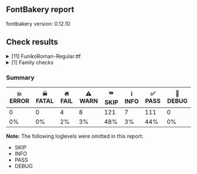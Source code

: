 ## FontBakery report

fontbakery version: 0.12.10





## Check results



<details><summary>[11] FunikoRoman-Regular.ttf</summary>
<div>
<details>
    <summary>🔥 <b>FAIL</b> Shapes languages in all GF glyphsets. <a href="https://fontbakery.readthedocs.io/en/stable/fontbakery/checks/googlefonts.glyphset.html#"></a></summary>
    <div>







* 🔥 **FAIL** <p>No GF glyphset was found to be supported &gt;80%, so language shaping support couldn't get checked.</p>
 [code: no-glyphset-supported]



</div>
</details>

<details>
    <summary>🔥 <b>FAIL</b> Check font names are correct <a href="https://fontbakery.readthedocs.io/en/stable/fontbakery/checks/googlefonts.name.html#"></a></summary>
    <div>







* 🔥 **FAIL** <p>Font names are incorrect:</p>
<table>
<thead>
<tr>
<th align="left">nameID</th>
<th align="left">current</th>
<th align="left">expected</th>
</tr>
</thead>
<tbody>
<tr>
<td align="left">Family Name</td>
<td align="left"><strong>Funiko</strong></td>
<td align="left"><strong>Funiko Roman</strong></td>
</tr>
<tr>
<td align="left">Subfamily Name</td>
<td align="left">Regular</td>
<td align="left">Regular</td>
</tr>
<tr>
<td align="left">Full Name</td>
<td align="left">Funiko Roman Regular</td>
<td align="left">Funiko Roman Regular</td>
</tr>
<tr>
<td align="left">Postscript Name</td>
<td align="left">FunikoRoman-Regular</td>
<td align="left">FunikoRoman-Regular</td>
</tr>
<tr>
<td align="left">Typographic Family Name</td>
<td align="left"><strong>Funiko Roman</strong></td>
<td align="left"><strong>N/A</strong></td>
</tr>
<tr>
<td align="left">Typographic Subfamily Name</td>
<td align="left"><strong>Regular</strong></td>
<td align="left"><strong>N/A</strong></td>
</tr>
</tbody>
</table>
 [code: bad-names]



</div>
</details>

<details>
    <summary>🔥 <b>FAIL</b> Check Google Fonts glyph coverage. <a href="https://fontbakery.readthedocs.io/en/stable/fontbakery/checks/googlefonts.glyphset.html#"></a></summary>
    <div>







* 🔥 **FAIL** <p>Missing required codepoints:</p>
<pre><code>- 0x00A1 (INVERTED EXCLAMATION MARK)


- 0x00A2 (CENT SIGN)


- 0x00A3 (POUND SIGN)


- 0x00A5 (YEN SIGN)


- 0x00A7 (SECTION SIGN)


- 0x00A8 (DIAERESIS)


- 0x00A9 (COPYRIGHT SIGN)


- 0x00AA (FEMININE ORDINAL INDICATOR)


- 0x00AB (LEFT-POINTING DOUBLE ANGLE QUOTATION MARK)


- 0x00AE (REGISTERED SIGN)


- 0x00AF (MACRON)


- 0x00B0 (DEGREE SIGN)


- 0x00B4 (ACUTE ACCENT)


- 0x00B6 (PILCROW SIGN)


- 0x00B7 (MIDDLE DOT)


- 0x00B8 (CEDILLA)


- 0x00BA (MASCULINE ORDINAL INDICATOR)


- 0x00BB (RIGHT-POINTING DOUBLE ANGLE QUOTATION MARK)


- 0x00BF (INVERTED QUESTION MARK)


- 0x00C0 (LATIN CAPITAL LETTER A WITH GRAVE)


- 0x00C1 (LATIN CAPITAL LETTER A WITH ACUTE)


- 0x00C2 (LATIN CAPITAL LETTER A WITH CIRCUMFLEX)


- 0x00C3 (LATIN CAPITAL LETTER A WITH TILDE)


- 0x00C4 (LATIN CAPITAL LETTER A WITH DIAERESIS)


- 0x00C5 (LATIN CAPITAL LETTER A WITH RING ABOVE)


- 0x00C6 (LATIN CAPITAL LETTER AE)


- 0x00C7 (LATIN CAPITAL LETTER C WITH CEDILLA)


- 0x00C8 (LATIN CAPITAL LETTER E WITH GRAVE)


- 0x00C9 (LATIN CAPITAL LETTER E WITH ACUTE)


- 0x00CA (LATIN CAPITAL LETTER E WITH CIRCUMFLEX)


- 0x00CB (LATIN CAPITAL LETTER E WITH DIAERESIS)


- 0x00CC (LATIN CAPITAL LETTER I WITH GRAVE)


- 0x00CD (LATIN CAPITAL LETTER I WITH ACUTE)


- 0x00CE (LATIN CAPITAL LETTER I WITH CIRCUMFLEX)


- 0x00CF (LATIN CAPITAL LETTER I WITH DIAERESIS)


- 0x00D0 (LATIN CAPITAL LETTER ETH)


- 0x00D1 (LATIN CAPITAL LETTER N WITH TILDE)


- 0x00D2 (LATIN CAPITAL LETTER O WITH GRAVE)


- 0x00D3 (LATIN CAPITAL LETTER O WITH ACUTE)


- 0x00D4 (LATIN CAPITAL LETTER O WITH CIRCUMFLEX)


- 0x00D5 (LATIN CAPITAL LETTER O WITH TILDE)


- 0x00D6 (LATIN CAPITAL LETTER O WITH DIAERESIS)


- 0x00D7 (MULTIPLICATION SIGN)


- 0x00D8 (LATIN CAPITAL LETTER O WITH STROKE)


- 0x00D9 (LATIN CAPITAL LETTER U WITH GRAVE)


- 0x00DA (LATIN CAPITAL LETTER U WITH ACUTE)


- 0x00DB (LATIN CAPITAL LETTER U WITH CIRCUMFLEX)


- 0x00DC (LATIN CAPITAL LETTER U WITH DIAERESIS)


- 0x00DD (LATIN CAPITAL LETTER Y WITH ACUTE)


- 0x00DE (LATIN CAPITAL LETTER THORN)


- 0x00DF (LATIN SMALL LETTER SHARP S)


- 0x00E0 (LATIN SMALL LETTER A WITH GRAVE)


- 0x00E1 (LATIN SMALL LETTER A WITH ACUTE)


- 0x00E2 (LATIN SMALL LETTER A WITH CIRCUMFLEX)


- 0x00E3 (LATIN SMALL LETTER A WITH TILDE)


- 0x00E4 (LATIN SMALL LETTER A WITH DIAERESIS)


- 0x00E5 (LATIN SMALL LETTER A WITH RING ABOVE)


- 0x00E6 (LATIN SMALL LETTER AE)


- 0x00E7 (LATIN SMALL LETTER C WITH CEDILLA)


- 0x00E8 (LATIN SMALL LETTER E WITH GRAVE)


- 0x00E9 (LATIN SMALL LETTER E WITH ACUTE)


- 0x00EA (LATIN SMALL LETTER E WITH CIRCUMFLEX)


- 0x00EB (LATIN SMALL LETTER E WITH DIAERESIS)


- 0x00EC (LATIN SMALL LETTER I WITH GRAVE)


- 0x00ED (LATIN SMALL LETTER I WITH ACUTE)


- 0x00EE (LATIN SMALL LETTER I WITH CIRCUMFLEX)


- 0x00EF (LATIN SMALL LETTER I WITH DIAERESIS)


- 0x00F0 (LATIN SMALL LETTER ETH)


- 0x00F1 (LATIN SMALL LETTER N WITH TILDE)


- 0x00F2 (LATIN SMALL LETTER O WITH GRAVE)


- 0x00F3 (LATIN SMALL LETTER O WITH ACUTE)


- 0x00F4 (LATIN SMALL LETTER O WITH CIRCUMFLEX)


- 0x00F5 (LATIN SMALL LETTER O WITH TILDE)


- 0x00F6 (LATIN SMALL LETTER O WITH DIAERESIS)


- 0x00F7 (DIVISION SIGN)


- 0x00F8 (LATIN SMALL LETTER O WITH STROKE)


- 0x00F9 (LATIN SMALL LETTER U WITH GRAVE)


- 0x00FA (LATIN SMALL LETTER U WITH ACUTE)


- 0x00FB (LATIN SMALL LETTER U WITH CIRCUMFLEX)


- 0x00FC (LATIN SMALL LETTER U WITH DIAERESIS)


- 0x00FD (LATIN SMALL LETTER Y WITH ACUTE)


- 0x00FE (LATIN SMALL LETTER THORN)


- 0x00FF (LATIN SMALL LETTER Y WITH DIAERESIS)


- 0x0100 (LATIN CAPITAL LETTER A WITH MACRON)


- 0x0101 (LATIN SMALL LETTER A WITH MACRON)


- 0x0102 (LATIN CAPITAL LETTER A WITH BREVE)


- 0x0103 (LATIN SMALL LETTER A WITH BREVE)


- 0x0104 (LATIN CAPITAL LETTER A WITH OGONEK)


- 0x0105 (LATIN SMALL LETTER A WITH OGONEK)


- 0x0106 (LATIN CAPITAL LETTER C WITH ACUTE)


- 0x0107 (LATIN SMALL LETTER C WITH ACUTE)


- 0x010A (LATIN CAPITAL LETTER C WITH DOT ABOVE)


- 0x010B (LATIN SMALL LETTER C WITH DOT ABOVE)


- 0x010C (LATIN CAPITAL LETTER C WITH CARON)


- 0x010D (LATIN SMALL LETTER C WITH CARON)


- 0x010E (LATIN CAPITAL LETTER D WITH CARON)


- 0x010F (LATIN SMALL LETTER D WITH CARON)


- 0x0110 (LATIN CAPITAL LETTER D WITH STROKE)


- 0x0111 (LATIN SMALL LETTER D WITH STROKE)


- 0x0112 (LATIN CAPITAL LETTER E WITH MACRON)


- 0x0113 (LATIN SMALL LETTER E WITH MACRON)


- 0x0116 (LATIN CAPITAL LETTER E WITH DOT ABOVE)


- 0x0117 (LATIN SMALL LETTER E WITH DOT ABOVE)


- 0x0118 (LATIN CAPITAL LETTER E WITH OGONEK)


- 0x0119 (LATIN SMALL LETTER E WITH OGONEK)


- 0x011A (LATIN CAPITAL LETTER E WITH CARON)


- 0x011B (LATIN SMALL LETTER E WITH CARON)


- 0x011E (LATIN CAPITAL LETTER G WITH BREVE)


- 0x011F (LATIN SMALL LETTER G WITH BREVE)


- 0x0120 (LATIN CAPITAL LETTER G WITH DOT ABOVE)


- 0x0121 (LATIN SMALL LETTER G WITH DOT ABOVE)


- 0x0122 (LATIN CAPITAL LETTER G WITH CEDILLA)


- 0x0123 (LATIN SMALL LETTER G WITH CEDILLA)


- 0x0126 (LATIN CAPITAL LETTER H WITH STROKE)


- 0x0127 (LATIN SMALL LETTER H WITH STROKE)


- 0x012A (LATIN CAPITAL LETTER I WITH MACRON)


- 0x012B (LATIN SMALL LETTER I WITH MACRON)


- 0x012E (LATIN CAPITAL LETTER I WITH OGONEK)


- 0x012F (LATIN SMALL LETTER I WITH OGONEK)


- 0x0130 (LATIN CAPITAL LETTER I WITH DOT ABOVE)


- 0x0131 (LATIN SMALL LETTER DOTLESS I)


- 0x0136 (LATIN CAPITAL LETTER K WITH CEDILLA)


- 0x0137 (LATIN SMALL LETTER K WITH CEDILLA)


- 0x0139 (LATIN CAPITAL LETTER L WITH ACUTE)


- 0x013A (LATIN SMALL LETTER L WITH ACUTE)


- 0x013B (LATIN CAPITAL LETTER L WITH CEDILLA)


- 0x013C (LATIN SMALL LETTER L WITH CEDILLA)


- 0x013D (LATIN CAPITAL LETTER L WITH CARON)


- 0x013E (LATIN SMALL LETTER L WITH CARON)


- 0x0141 (LATIN CAPITAL LETTER L WITH STROKE)


- 0x0142 (LATIN SMALL LETTER L WITH STROKE)


- 0x0143 (LATIN CAPITAL LETTER N WITH ACUTE)


- 0x0144 (LATIN SMALL LETTER N WITH ACUTE)


- 0x0145 (LATIN CAPITAL LETTER N WITH CEDILLA)


- 0x0146 (LATIN SMALL LETTER N WITH CEDILLA)


- 0x0147 (LATIN CAPITAL LETTER N WITH CARON)


- 0x0148 (LATIN SMALL LETTER N WITH CARON)


- 0x0150 (LATIN CAPITAL LETTER O WITH DOUBLE ACUTE)


- 0x0151 (LATIN SMALL LETTER O WITH DOUBLE ACUTE)


- 0x0152 (LATIN CAPITAL LIGATURE OE)


- 0x0153 (LATIN SMALL LIGATURE OE)


- 0x0154 (LATIN CAPITAL LETTER R WITH ACUTE)


- 0x0155 (LATIN SMALL LETTER R WITH ACUTE)


- 0x0158 (LATIN CAPITAL LETTER R WITH CARON)


- 0x0159 (LATIN SMALL LETTER R WITH CARON)


- 0x015A (LATIN CAPITAL LETTER S WITH ACUTE)


- 0x015B (LATIN SMALL LETTER S WITH ACUTE)


- 0x015E (LATIN CAPITAL LETTER S WITH CEDILLA)


- 0x015F (LATIN SMALL LETTER S WITH CEDILLA)


- 0x0160 (LATIN CAPITAL LETTER S WITH CARON)


- 0x0161 (LATIN SMALL LETTER S WITH CARON)


- 0x0164 (LATIN CAPITAL LETTER T WITH CARON)


- 0x0165 (LATIN SMALL LETTER T WITH CARON)


- 0x016A (LATIN CAPITAL LETTER U WITH MACRON)


- 0x016B (LATIN SMALL LETTER U WITH MACRON)


- 0x016E (LATIN CAPITAL LETTER U WITH RING ABOVE)


- 0x016F (LATIN SMALL LETTER U WITH RING ABOVE)


- 0x0170 (LATIN CAPITAL LETTER U WITH DOUBLE ACUTE)


- 0x0171 (LATIN SMALL LETTER U WITH DOUBLE ACUTE)


- 0x0172 (LATIN CAPITAL LETTER U WITH OGONEK)


- 0x0173 (LATIN SMALL LETTER U WITH OGONEK)


- 0x0174 (LATIN CAPITAL LETTER W WITH CIRCUMFLEX)


- 0x0175 (LATIN SMALL LETTER W WITH CIRCUMFLEX)


- 0x0176 (LATIN CAPITAL LETTER Y WITH CIRCUMFLEX)


- 0x0177 (LATIN SMALL LETTER Y WITH CIRCUMFLEX)


- 0x0178 (LATIN CAPITAL LETTER Y WITH DIAERESIS)


- 0x0179 (LATIN CAPITAL LETTER Z WITH ACUTE)


- 0x017A (LATIN SMALL LETTER Z WITH ACUTE)


- 0x017B (LATIN CAPITAL LETTER Z WITH DOT ABOVE)


- 0x017C (LATIN SMALL LETTER Z WITH DOT ABOVE)


- 0x017D (LATIN CAPITAL LETTER Z WITH CARON)


- 0x017E (LATIN SMALL LETTER Z WITH CARON)


- 0x0218 (LATIN CAPITAL LETTER S WITH COMMA BELOW)


- 0x0219 (LATIN SMALL LETTER S WITH COMMA BELOW)


- 0x021A (LATIN CAPITAL LETTER T WITH COMMA BELOW)


- 0x021B (LATIN SMALL LETTER T WITH COMMA BELOW)


- 0x0237 (LATIN SMALL LETTER DOTLESS J)


- 0x02C6 (MODIFIER LETTER CIRCUMFLEX ACCENT)


- 0x02C7 (CARON)


- 0x02D8 (BREVE)


- 0x02D9 (DOT ABOVE)


- 0x02DA (RING ABOVE)


- 0x02DB (OGONEK)


- 0x02DC (SMALL TILDE)


- 0x02DD (DOUBLE ACUTE ACCENT)


- 0x0300 (COMBINING GRAVE ACCENT)


- 0x0301 (COMBINING ACUTE ACCENT)


- 0x0302 (COMBINING CIRCUMFLEX ACCENT)


- 0x0303 (COMBINING TILDE)


- 0x0304 (COMBINING MACRON)


- 0x0306 (COMBINING BREVE)


- 0x0307 (COMBINING DOT ABOVE)


- 0x0308 (COMBINING DIAERESIS)


- 0x030A (COMBINING RING ABOVE)


- 0x030B (COMBINING DOUBLE ACUTE ACCENT)


- 0x030C (COMBINING CARON)


- 0x0326 (COMBINING COMMA BELOW)


- 0x0327 (COMBINING CEDILLA)


- 0x0328 (COMBINING OGONEK)


- 0x1E80 (LATIN CAPITAL LETTER W WITH GRAVE)


- 0x1E81 (LATIN SMALL LETTER W WITH GRAVE)


- 0x1E82 (LATIN CAPITAL LETTER W WITH ACUTE)


- 0x1E83 (LATIN SMALL LETTER W WITH ACUTE)


- 0x1E84 (LATIN CAPITAL LETTER W WITH DIAERESIS)


- 0x1E85 (LATIN SMALL LETTER W WITH DIAERESIS)


- 0x1E9E (LATIN CAPITAL LETTER SHARP S)


- 0x1EF2 (LATIN CAPITAL LETTER Y WITH GRAVE)


- 0x1EF3 (LATIN SMALL LETTER Y WITH GRAVE)


- 0x2013 (EN DASH)


- 0x2014 (EM DASH)


- 0x2018 (LEFT SINGLE QUOTATION MARK)


- 0x2019 (RIGHT SINGLE QUOTATION MARK)


- 0x201A (SINGLE LOW-9 QUOTATION MARK)


- 0x201C (LEFT DOUBLE QUOTATION MARK)


- 0x201D (RIGHT DOUBLE QUOTATION MARK)


- 0x201E (DOUBLE LOW-9 QUOTATION MARK)


- 0x2022 (BULLET)


- 0x2026 (HORIZONTAL ELLIPSIS)


- 0x2039 (SINGLE LEFT-POINTING ANGLE QUOTATION MARK)


- 0x203A (SINGLE RIGHT-POINTING ANGLE QUOTATION MARK)


- 0x20AC (EURO SIGN)


- 0x2122 (TRADE MARK SIGN)


- 0x2212 (MINUS SIGN)
</code></pre>
 [code: missing-codepoints]



</div>
</details>

<details>
    <summary>⚠️ <b>WARN</b> Check if each glyph has the recommended amount of contours. <a href="https://fontbakery.readthedocs.io/en/stable/fontbakery/checks/universal.html#"></a></summary>
    <div>







* ⚠️ **WARN** <p>This check inspects the glyph outlines and detects the total number of contours in each of them. The expected values are infered from the typical ammounts of contours observed in a large collection of reference font families. The divergences listed below may simply indicate a significantly different design on some of your glyphs. On the other hand, some of these may flag actual bugs in the font such as glyphs mapped to an incorrect codepoint. Please consider reviewing the design and codepoint assignment of these to make sure they are correct.</p>
<p>The following glyphs do not have the recommended number of contours:</p>
<pre><code>- Glyph name: o	Contours detected: 3	Expected: 2

- Glyph name: o	Contours detected: 3	Expected: 2
</code></pre>
 [code: contour-count]



</div>
</details>

<details>
    <summary>⚠️ <b>WARN</b> Check math signs have the same width. <a href="https://fontbakery.readthedocs.io/en/stable/fontbakery/checks/universal.html#"></a></summary>
    <div>







* ⚠️ **WARN** <p>The most common width is 444 among a set of 1 math glyphs.
The following math glyphs have a different width, though:</p>
<p>Width = 356:
less</p>
<p>Width = 412:
equal</p>
<p>Width = 352:
greater</p>
 [code: width-outliers]



</div>
</details>

<details>
    <summary>⚠️ <b>WARN</b> Font has **proper** whitespace glyph names? <a href="https://fontbakery.readthedocs.io/en/stable/fontbakery/checks/universal.glyphnames.html#"></a></summary>
    <div>







* ⚠️ **WARN** <p>Glyph 0x00A0 is called &quot;nonbreakingspace&quot;: Change to &quot;uni00A0&quot;</p>
 [code: not-recommended-00a0]



</div>
</details>

<details>
    <summary>⚠️ <b>WARN</b> Validate size, and resolution of article images, and ensure article page has minimum length and includes visual assets. <a href="https://fontbakery.readthedocs.io/en/stable/fontbakery/checks/googlefonts.article.html#"></a></summary>
    <div>







* ⚠️ **WARN** <p>Family metadata at fonts/ttf does not have an article.</p>
 [code: lacks-article]



</div>
</details>

<details>
    <summary>⚠️ <b>WARN</b> Check for codepoints not covered by METADATA subsets. <a href="https://fontbakery.readthedocs.io/en/stable/fontbakery/checks/googlefonts.subsets.html#"></a></summary>
    <div>







* ⚠️ **WARN** <p>The following codepoints supported by the font are not covered by
any subsets defined in the font's metadata file, and will never
be served. You can solve this by either manually adding additional
subset declarations to METADATA.pb, or by editing the glyphset
definitions.</p>
<ul>
<li>U+0000 : try adding one of: glagolitic, modi, meroitic, mahajani, devanagari, egyptian-hieroglyphs, math, javanese, pahawh-hmong, chinese-simplified, imperial-aramaic, manichaean, music, linear-b, kannada, tifinagh, shavian, syloti-nagri, elymaic, lepcha, deseret, osage, ottoman-siyaq-numbers, old-permic, makasar, hatran, multani, tai-viet, elbasan, chorasmian, cyrillic-ext, bamum, nag-mundari, signwriting, linear-a, symbols, khitan-small-script, ahom, tibetan, telugu, nandinagari, miao, thaana, balinese, hanifi-rohingya, canadian-aboriginal, kana-extended, malayalam, dives-akuru, rejang, lao, siddham, tirhuta, kayah-li, mayan-numerals, caucasian-albanian, buginese, japanese, cham, marchen, old-turkic, myanmar, kaithi, pau-cin-hau, mongolian, wancho, tai-tham, yezidi, yi, khudawadi, chinese-hongkong, phags-pa, tangsa, grantha, tai-le, old-persian, adlam, sora-sompeng, sogdian, osmanya, cypro-minoan, cypriot, zanabazar-square, thai, znamenny, hanunoo, tamil, sinhala, bengali, toto, duployan, korean, vietnamese, batak, nko, lisu, chinese-traditional, nyiakeng-puachue-hmong, old-south-arabian, meroitic-hieroglyphs, ogham, sundanese, old-uyghur, gujarati, meetei-mayek, nushu, kharoshthi, cyrillic, gothic, tagalog, carian, lycian, chakma, meroitic-cursive, phoenician, inscriptional-parthian, mandaic, bhaiksuki, oriya, takri, palmyrene, anatolian-hieroglyphs, mro, tamil-supplement, hebrew, limbu, vithkuqi, tangut, gurmukhi, greek-ext, arabic, ol-chiki, saurashtra, soyombo, ugaritic, old-hungarian, warang-citi, inscriptional-pahlavi, latin-ext, ethiopic, old-north-arabian, coptic, brahmi, greek, runic, bassa-vah, dogra, latin, psalter-pahlavi, nabataean, tagbanwa, cherokee, cuneiform, gunjala-gondi, lydian, old-sogdian, syriac, vai, sharada, old-italic, kawi, samaritan, khojki, masaram-gondi, new-tai-lue, braille, mende-kikakui, newa, avestan, medefaidrin, armenian, buhid, georgian, indic-siyaq-numbers</li>
<li>U+000D : try adding one of: glagolitic, modi, meroitic, mahajani, devanagari, egyptian-hieroglyphs, math, javanese, pahawh-hmong, chinese-simplified, imperial-aramaic, manichaean, music, linear-b, kannada, tifinagh, shavian, syloti-nagri, elymaic, lepcha, deseret, osage, ottoman-siyaq-numbers, old-permic, makasar, hatran, multani, tai-viet, elbasan, chorasmian, cyrillic-ext, bamum, nag-mundari, signwriting, linear-a, symbols, khitan-small-script, ahom, tibetan, telugu, nandinagari, miao, thaana, balinese, hanifi-rohingya, canadian-aboriginal, kana-extended, malayalam, dives-akuru, rejang, lao, siddham, tirhuta, kayah-li, mayan-numerals, caucasian-albanian, buginese, japanese, cham, marchen, old-turkic, myanmar, kaithi, pau-cin-hau, mongolian, wancho, tai-tham, yezidi, yi, khudawadi, chinese-hongkong, phags-pa, tangsa, grantha, tai-le, old-persian, adlam, sora-sompeng, sogdian, osmanya, cypro-minoan, cypriot, zanabazar-square, thai, znamenny, hanunoo, tamil, sinhala, bengali, toto, duployan, korean, vietnamese, batak, nko, lisu, chinese-traditional, nyiakeng-puachue-hmong, old-south-arabian, meroitic-hieroglyphs, ogham, sundanese, old-uyghur, gujarati, meetei-mayek, nushu, kharoshthi, cyrillic, gothic, tagalog, carian, lycian, chakma, meroitic-cursive, phoenician, inscriptional-parthian, mandaic, bhaiksuki, oriya, takri, palmyrene, anatolian-hieroglyphs, mro, tamil-supplement, hebrew, limbu, vithkuqi, tangut, gurmukhi, greek-ext, arabic, ol-chiki, saurashtra, soyombo, ugaritic, old-hungarian, warang-citi, inscriptional-pahlavi, latin-ext, ethiopic, old-north-arabian, coptic, brahmi, greek, runic, bassa-vah, dogra, latin, psalter-pahlavi, nabataean, tagbanwa, cherokee, cuneiform, gunjala-gondi, lydian, old-sogdian, syriac, vai, sharada, old-italic, kawi, samaritan, khojki, masaram-gondi, new-tai-lue, braille, mende-kikakui, newa, avestan, medefaidrin, armenian, buhid, georgian, indic-siyaq-numbers</li>
<li>U+0020 SPACE: try adding one of: glagolitic, modi, meroitic, mahajani, devanagari, egyptian-hieroglyphs, math, javanese, pahawh-hmong, chinese-simplified, imperial-aramaic, manichaean, music, linear-b, kannada, tifinagh, shavian, syloti-nagri, elymaic, lepcha, deseret, osage, ottoman-siyaq-numbers, old-permic, makasar, hatran, multani, tai-viet, elbasan, chorasmian, cyrillic-ext, bamum, nag-mundari, signwriting, linear-a, symbols, khitan-small-script, ahom, tibetan, telugu, nandinagari, miao, thaana, balinese, hanifi-rohingya, canadian-aboriginal, kana-extended, malayalam, dives-akuru, rejang, lao, siddham, tirhuta, kayah-li, mayan-numerals, caucasian-albanian, buginese, japanese, cham, marchen, old-turkic, myanmar, kaithi, pau-cin-hau, mongolian, wancho, tai-tham, yezidi, yi, khudawadi, chinese-hongkong, phags-pa, tangsa, grantha, tai-le, old-persian, adlam, sora-sompeng, sogdian, osmanya, cypro-minoan, cypriot, zanabazar-square, thai, znamenny, hanunoo, tamil, sinhala, bengali, toto, duployan, korean, vietnamese, batak, nko, lisu, chinese-traditional, nyiakeng-puachue-hmong, old-south-arabian, meroitic-hieroglyphs, ogham, sundanese, old-uyghur, gujarati, meetei-mayek, nushu, kharoshthi, cyrillic, gothic, tagalog, carian, lycian, chakma, meroitic-cursive, phoenician, inscriptional-parthian, mandaic, bhaiksuki, oriya, takri, palmyrene, anatolian-hieroglyphs, mro, tamil-supplement, hebrew, limbu, vithkuqi, tangut, gurmukhi, greek-ext, arabic, ol-chiki, saurashtra, soyombo, ugaritic, old-hungarian, warang-citi, inscriptional-pahlavi, latin-ext, ethiopic, old-north-arabian, coptic, brahmi, greek, runic, bassa-vah, dogra, latin, psalter-pahlavi, nabataean, tagbanwa, cherokee, cuneiform, gunjala-gondi, lydian, old-sogdian, syriac, vai, sharada, old-italic, kawi, samaritan, khojki, masaram-gondi, new-tai-lue, braille, mende-kikakui, newa, avestan, medefaidrin, armenian, buhid, georgian, indic-siyaq-numbers</li>
<li>U+0021 EXCLAMATION MARK: try adding one of: masaram-gondi, thaana, math, cham, latin, gunjala-gondi, adlam, syriac, mongolian</li>
<li>U+0022 QUOTATION MARK: try adding one of: masaram-gondi, math, cham, latin, adlam, wancho, mongolian</li>
<li>U+0023 NUMBER SIGN: try adding one of: latin, symbols, math, adlam</li>
<li>U+0024 DOLLAR SIGN: try adding one of: latin, math, adlam</li>
<li>U+0025 PERCENT SIGN: try adding one of: masaram-gondi, math, latin, gunjala-gondi, adlam</li>
<li>U+0026 AMPERSAND: try adding one of: latin, math, adlam</li>
<li>U+0027 APOSTROPHE: try adding one of: masaram-gondi, math, cham, latin, gunjala-gondi, warang-citi, adlam, wancho</li>
<li>U+0028 LEFT PARENTHESIS: try adding one of: masaram-gondi, thaana, math, cham, latin, gunjala-gondi, adlam, syriac, wancho, mongolian</li>
<li>U+0029 RIGHT PARENTHESIS: try adding one of: masaram-gondi, thaana, math, cham, latin, gunjala-gondi, adlam, syriac, wancho, mongolian</li>
<li>U+002A ASTERISK: try adding one of: masaram-gondi, symbols, math, latin, gunjala-gondi, adlam, syriac</li>
<li>U+002B PLUS SIGN: try adding one of: masaram-gondi, math, latin, gunjala-gondi, adlam, syriac</li>
<li>U+002C COMMA: try adding one of: coptic, masaram-gondi, thaana, math, cham, latin, gunjala-gondi, adlam, nushu, wancho</li>
<li>U+002D HYPHEN-MINUS: try adding one of: math, lisu, kayah-li, coptic, sundanese, cham, latin, nushu, kaithi, mongolian, wancho, kharoshthi, gunjala-gondi, adlam, syriac, sora-sompeng, masaram-gondi, hebrew, armenian</li>
<li>U+002E FULL STOP: try adding one of: coptic, masaram-gondi, thaana, math, cham, gunjala-gondi, latin, adlam, avestan, syriac, nushu, wancho</li>
<li>U+002F SOLIDUS: try adding one of: masaram-gondi, math, cham, latin, gunjala-gondi, adlam, syriac, wancho</li>
<li>U+0030 DIGIT ZERO: try adding one of: nushu, latin, symbols, math</li>
<li>U+0031 DIGIT ONE: try adding one of: nushu, latin, symbols, math</li>
<li>U+0032 DIGIT TWO: try adding one of: nushu, latin, symbols, math</li>
<li>U+0033 DIGIT THREE: try adding one of: nushu, latin, symbols, math</li>
<li>U+0034 DIGIT FOUR: try adding one of: nushu, latin, symbols, math</li>
<li>U+0035 DIGIT FIVE: try adding one of: nushu, latin, symbols, math</li>
<li>U+0036 DIGIT SIX: try adding one of: nushu, latin, symbols, math</li>
<li>U+0037 DIGIT SEVEN: try adding one of: nushu, latin, symbols, math</li>
<li>U+0038 DIGIT EIGHT: try adding one of: nushu, latin, symbols, math</li>
<li>U+0039 DIGIT NINE: try adding one of: nushu, latin, symbols, math</li>
<li>U+003A COLON: try adding one of: coptic, meroitic, masaram-gondi, thaana, math, cham, latin, gunjala-gondi, adlam, syriac</li>
<li>U+003B SEMICOLON: try adding one of: coptic, masaram-gondi, thaana, math, cham, latin, adlam</li>
<li>U+003C LESS-THAN SIGN: try adding one of: masaram-gondi, math, latin, gunjala-gondi, adlam</li>
<li>U+003D EQUALS SIGN: try adding one of: masaram-gondi, math, latin, gunjala-gondi, adlam, syriac</li>
<li>U+003E GREATER-THAN SIGN: try adding one of: masaram-gondi, math, latin, gunjala-gondi, adlam</li>
<li>U+003F QUESTION MARK: try adding one of: masaram-gondi, balinese, math, cham, latin, gunjala-gondi, adlam, mongolian</li>
<li>U+0040 COMMERCIAL AT: try adding one of: latin, math, adlam</li>
<li>U+0041 LATIN CAPITAL LETTER A: try adding one of: nushu, latin, symbols, math</li>
<li>U+0042 LATIN CAPITAL LETTER B: try adding one of: nushu, latin, symbols, math</li>
<li>U+0043 LATIN CAPITAL LETTER C: try adding one of: nushu, latin, symbols, math</li>
<li>U+0044 LATIN CAPITAL LETTER D: try adding one of: nushu, latin, symbols, math</li>
<li>U+0045 LATIN CAPITAL LETTER E: try adding one of: nushu, latin, symbols, math</li>
<li>U+0046 LATIN CAPITAL LETTER F: try adding one of: nushu, latin, symbols, math</li>
<li>U+0047 LATIN CAPITAL LETTER G: try adding one of: nushu, latin, symbols, math</li>
<li>U+0048 LATIN CAPITAL LETTER H: try adding one of: nushu, latin, symbols, math</li>
<li>U+0049 LATIN CAPITAL LETTER I: try adding one of: nushu, latin, symbols, math</li>
<li>U+004A LATIN CAPITAL LETTER J: try adding one of: nushu, latin, symbols, math</li>
<li>U+004B LATIN CAPITAL LETTER K: try adding one of: nushu, latin, symbols, math</li>
<li>U+004C LATIN CAPITAL LETTER L: try adding one of: nushu, latin, symbols, math</li>
<li>U+004D LATIN CAPITAL LETTER M: try adding one of: nushu, latin, symbols, math</li>
<li>U+004E LATIN CAPITAL LETTER N: try adding one of: nushu, latin, symbols, math</li>
<li>U+004F LATIN CAPITAL LETTER O: try adding one of: nushu, latin, symbols, math</li>
<li>U+0050 LATIN CAPITAL LETTER P: try adding one of: nushu, latin, symbols, math</li>
<li>U+0051 LATIN CAPITAL LETTER Q: try adding one of: nushu, latin, symbols, math</li>
<li>U+0052 LATIN CAPITAL LETTER R: try adding one of: nushu, latin, symbols, math</li>
<li>U+0053 LATIN CAPITAL LETTER S: try adding one of: nushu, latin, symbols, math</li>
<li>U+0054 LATIN CAPITAL LETTER T: try adding one of: nushu, latin, symbols, math</li>
<li>U+0055 LATIN CAPITAL LETTER U: try adding one of: nushu, latin, symbols, math</li>
<li>U+0056 LATIN CAPITAL LETTER V: try adding one of: nushu, latin, symbols, math</li>
<li>U+0057 LATIN CAPITAL LETTER W: try adding one of: nushu, latin, symbols, math</li>
<li>U+0058 LATIN CAPITAL LETTER X: try adding one of: nushu, latin, symbols, math</li>
<li>U+0059 LATIN CAPITAL LETTER Y: try adding one of: nushu, latin, symbols, math</li>
<li>U+005A LATIN CAPITAL LETTER Z: try adding one of: nushu, latin, symbols, math</li>
<li>U+005B LEFT SQUARE BRACKET: try adding one of: math, latin, adlam, syriac, wancho</li>
<li>U+005C REVERSE SOLIDUS: try adding one of: math, latin, adlam, syriac, wancho</li>
<li>U+005D RIGHT SQUARE BRACKET: try adding one of: math, latin, adlam, syriac, wancho</li>
<li>U+005E CIRCUMFLEX ACCENT: try adding one of: latin, math, adlam</li>
<li>U+005F LOW LINE: try adding one of: latin, math, adlam</li>
<li>U+0060 GRAVE ACCENT: try adding one of: latin, math</li>
<li>U+0061 LATIN SMALL LETTER A: try adding one of: nushu, latin, symbols, math</li>
<li>U+0062 LATIN SMALL LETTER B: try adding one of: nushu, latin, symbols, math</li>
<li>U+0063 LATIN SMALL LETTER C: try adding one of: nushu, latin, symbols, math</li>
<li>U+0064 LATIN SMALL LETTER D: try adding one of: nushu, latin, symbols, math</li>
<li>U+0065 LATIN SMALL LETTER E: try adding one of: nushu, latin, symbols, math</li>
<li>U+0066 LATIN SMALL LETTER F: try adding one of: nushu, latin, symbols, math</li>
<li>U+0067 LATIN SMALL LETTER G: try adding one of: nushu, latin, symbols, math</li>
<li>U+0068 LATIN SMALL LETTER H: try adding one of: nushu, latin, symbols, math</li>
<li>U+0069 LATIN SMALL LETTER I: try adding one of: nushu, latin, symbols, math</li>
<li>U+006A LATIN SMALL LETTER J: try adding one of: nushu, latin, symbols, math</li>
<li>U+006B LATIN SMALL LETTER K: try adding one of: nushu, latin, symbols, math</li>
<li>U+006C LATIN SMALL LETTER L: try adding one of: nushu, latin, symbols, math</li>
<li>U+006D LATIN SMALL LETTER M: try adding one of: nushu, latin, symbols, math</li>
<li>U+006E LATIN SMALL LETTER N: try adding one of: nushu, latin, symbols, math</li>
<li>U+006F LATIN SMALL LETTER O: try adding one of: nushu, latin, symbols, math</li>
<li>U+0070 LATIN SMALL LETTER P: try adding one of: nushu, latin, symbols, math</li>
<li>U+0071 LATIN SMALL LETTER Q: try adding one of: nushu, latin, symbols, math</li>
<li>U+0072 LATIN SMALL LETTER R: try adding one of: nushu, latin, symbols, math</li>
<li>U+0073 LATIN SMALL LETTER S: try adding one of: nushu, latin, symbols, math</li>
<li>U+0074 LATIN SMALL LETTER T: try adding one of: nushu, latin, symbols, math</li>
<li>U+0075 LATIN SMALL LETTER U: try adding one of: nushu, latin, symbols, math</li>
<li>U+0076 LATIN SMALL LETTER V: try adding one of: nushu, latin, symbols, math</li>
<li>U+0077 LATIN SMALL LETTER W: try adding one of: nushu, latin, symbols, math</li>
<li>U+0078 LATIN SMALL LETTER X: try adding one of: nushu, latin, symbols, math</li>
<li>U+0079 LATIN SMALL LETTER Y: try adding one of: nushu, latin, symbols, math</li>
<li>U+007A LATIN SMALL LETTER Z: try adding one of: nushu, latin, symbols, math</li>
<li>U+007B LEFT CURLY BRACKET: try adding one of: latin, wancho, math, adlam</li>
<li>U+007C VERTICAL LINE: try adding one of: latin, math, adlam</li>
<li>U+007D RIGHT CURLY BRACKET: try adding one of: latin, wancho, math, adlam</li>
<li>U+007E TILDE: try adding one of: latin, math</li>
<li>U+00A0 NO-BREAK SPACE: try adding one of: glagolitic, modi, meroitic, mahajani, devanagari, egyptian-hieroglyphs, math, javanese, pahawh-hmong, chinese-simplified, imperial-aramaic, manichaean, music, linear-b, kannada, tifinagh, shavian, syloti-nagri, elymaic, lepcha, deseret, osage, ottoman-siyaq-numbers, old-permic, makasar, hatran, multani, tai-viet, elbasan, chorasmian, cyrillic-ext, bamum, nag-mundari, signwriting, linear-a, symbols, khitan-small-script, ahom, tibetan, telugu, nandinagari, miao, thaana, balinese, hanifi-rohingya, canadian-aboriginal, kana-extended, malayalam, dives-akuru, rejang, lao, siddham, tirhuta, kayah-li, mayan-numerals, caucasian-albanian, buginese, japanese, cham, marchen, old-turkic, myanmar, kaithi, pau-cin-hau, mongolian, wancho, tai-tham, yezidi, yi, khudawadi, chinese-hongkong, phags-pa, tangsa, grantha, tai-le, old-persian, adlam, sora-sompeng, sogdian, osmanya, cypro-minoan, cypriot, zanabazar-square, thai, znamenny, hanunoo, tamil, sinhala, bengali, toto, duployan, korean, vietnamese, batak, nko, lisu, chinese-traditional, nyiakeng-puachue-hmong, old-south-arabian, meroitic-hieroglyphs, ogham, sundanese, old-uyghur, gujarati, meetei-mayek, nushu, kharoshthi, cyrillic, gothic, tagalog, carian, lycian, chakma, meroitic-cursive, phoenician, inscriptional-parthian, mandaic, bhaiksuki, oriya, takri, palmyrene, anatolian-hieroglyphs, mro, tamil-supplement, hebrew, limbu, vithkuqi, tangut, gurmukhi, greek-ext, arabic, ol-chiki, saurashtra, soyombo, ugaritic, old-hungarian, warang-citi, inscriptional-pahlavi, latin-ext, ethiopic, old-north-arabian, coptic, brahmi, greek, runic, bassa-vah, dogra, latin, psalter-pahlavi, nabataean, tagbanwa, cherokee, cuneiform, gunjala-gondi, lydian, old-sogdian, syriac, vai, sharada, old-italic, kawi, samaritan, khojki, masaram-gondi, new-tai-lue, braille, mende-kikakui, newa, avestan, medefaidrin, armenian, buhid, georgian, indic-siyaq-numbers</li>
</ul>
<p>Or you can add the above codepoints to one of the subsets supported by the font:</p>
 [code: unreachable-subsetting]



</div>
</details>

<details>
    <summary>⚠️ <b>WARN</b> Are there any misaligned on-curve points? <a href="https://fontbakery.readthedocs.io/en/stable/fontbakery/checks/outline.html#"></a></summary>
    <div>







* ⚠️ **WARN** <p>The following glyphs have on-curve points which have potentially incorrect y coordinates:</p>
<pre><code>* .notdef: X=10.0,Y=698.0 (should be at cap-height 700?)

* .notdef: X=256.0,Y=698.0 (should be at cap-height 700?)

* A (U+0041): X=290.5,Y=699.5 (should be at cap-height 700?)

* A (U+0041): X=281.5,Y=-2.0 (should be at baseline 0?)

* C (U+0043): X=158.5,Y=-1.0 (should be at baseline 0?)

* F (U+0046): X=311.0,Y=699.0 (should be at cap-height 700?)

* G (U+0047): X=225.0,Y=699.5 (should be at cap-height 700?)

* G (U+0047): X=285.5,Y=700.5 (should be at cap-height 700?)

* H (U+0048): X=61.5,Y=702.0 (should be at cap-height 700?)

* H (U+0048): X=306.0,Y=1.0 (should be at baseline 0?)

* I (U+0049): X=121.5,Y=1.0 (should be at baseline 0?)

* I (U+0049): X=128.0,Y=701.0 (should be at cap-height 700?)

* I (U+0049): X=193.0,Y=699.0 (should be at cap-height 700?)

* L (U+004C): X=272.0,Y=2.0 (should be at baseline 0?)

* L (U+004C): X=152.5,Y=1.5 (should be at baseline 0?)

* L (U+004C): X=60.0,Y=-1.5 (should be at baseline 0?)

* L (U+004C): X=49.0,Y=-2.0 (should be at baseline 0?)

* M (U+004D): X=485.0,Y=702.0 (should be at cap-height 700?)

* M (U+004D): X=465.5,Y=1.0 (should be at baseline 0?)

* M (U+004D): X=41.0,Y=1.0 (should be at baseline 0?)

* N (U+004E): X=42.0,Y=-0.5 (should be at baseline 0?)

* S (U+0053): X=129.5,Y=-2.0 (should be at baseline 0?)

* U (U+0055): X=194.0,Y=1.0 (should be at baseline 0?)

* V (U+0056): X=190.5,Y=-2.0 (should be at baseline 0?)

* Z (U+005A): X=399.0,Y=698.0 (should be at cap-height 700?)

* b (U+0062): X=62.0,Y=1.0 (should be at baseline 0?)

* b (U+0062): X=21.0,Y=-2.0 (should be at baseline 0?)

* b (U+0062): X=20.0,Y=701.5 (should be at cap-height 700?)

* b (U+0062): X=44.0,Y=698.5 (should be at cap-height 700?)

* bar (U+007C): X=20.0,Y=-2.0 (should be at baseline 0?)

* braceleft (U+007B): X=113.5,Y=700.5 (should be at cap-height 700?)

* braceright (U+007D): X=104.5,Y=700.5 (should be at cap-height 700?)

* c (U+0063): X=79.5,Y=501.0 (should be at x-height 500?)

* d (U+0064): X=289.0,Y=498.0 (should be at x-height 500?)

* eight (U+0038): X=176.0,Y=698.0 (should be at cap-height 700?)

* four (U+0034): X=254.5,Y=702.0 (should be at cap-height 700?)

* four (U+0034): X=290.5,Y=699.5 (should be at cap-height 700?)

* k (U+006B): X=24.5,Y=701.5 (should be at cap-height 700?)

* k (U+006B): X=63.0,Y=499.0 (should be at x-height 500?)

* l (U+006C): X=23.5,Y=702.0 (should be at cap-height 700?)

* l (U+006C): X=50.5,Y=701.0 (should be at cap-height 700?)

* m (U+006D): X=268.0,Y=0.5 (should be at baseline 0?)

* o (U+006F): X=186.0,Y=1.0 (should be at baseline 0?)

* o (U+006F): X=94.0,Y=502.0 (should be at x-height 500?)

* one (U+0031): X=69.5,Y=698.5 (should be at cap-height 700?)

* one (U+0031): X=136.5,Y=-2.0 (should be at baseline 0?)

* one (U+0031): X=83.5,Y=0.5 (should be at baseline 0?)

* one (U+0031): X=8.5,Y=1.0 (should be at baseline 0?)

* parenleft (U+0028): X=154.0,Y=0.5 (should be at baseline 0?)

* parenright (U+0029): X=9.5,Y=0.5 (should be at baseline 0?)

* percent (U+0025): X=389.0,Y=701.5 (should be at cap-height 700?)

* r (U+0072): X=60.0,Y=499.0 (should be at x-height 500?)

* s (U+0073): X=130.0,Y=-1.5 (should be at baseline 0?)

* six (U+0036): X=183.5,Y=701.5 (should be at cap-height 700?)

* two (U+0032): X=140.0,Y=699.0 (should be at cap-height 700?)

* w (U+0077): X=145.5,Y=-1.5 (should be at baseline 0?)

* x (U+0078): X=54.5,Y=1.5 (should be at baseline 0?)

* y (U+0079): X=269.0,Y=499.0 (should be at x-height 500?)

* y (U+0079): X=304.0,Y=-0.5 (should be at baseline 0?)

* zero (U+0030): X=207.0,Y=701.5 (should be at cap-height 700?)
</code></pre>
 [code: found-misalignments]



</div>
</details>

<details>
    <summary>⚠️ <b>WARN</b> Ensure fonts have ScriptLangTags declared on the 'meta' table. <a href="https://fontbakery.readthedocs.io/en/stable/fontbakery/checks/googlefonts.meta.html#"></a></summary>
    <div>







* ⚠️ **WARN** <p>This font file does not have a 'meta' table.</p>
 [code: lacks-meta-table]



</div>
</details>

<details>
    <summary>⚠️ <b>WARN</b> Checking OS/2 achVendID. <a href="https://fontbakery.readthedocs.io/en/stable/fontbakery/checks/googlefonts.os2.html#"></a></summary>
    <div>







* ⚠️ **WARN** <p>OS/2 VendorID is 'PYRS', a font editor default. If you registered it recently, then it's safe to ignore this warning message. Otherwise, you should set it to your own unique 4 character code, and register it with Microsoft at <a href="https://www.microsoft.com/typography/links/vendorlist.aspx">https://www.microsoft.com/typography/links/vendorlist.aspx</a></p>
 [code: bad]



</div>
</details>
</div>
</details>

<details><summary>[1] Family checks</summary>
<div>
<details>
    <summary>🔥 <b>FAIL</b> OS/2.fsSelection bit 7 (USE_TYPO_METRICS) is set in all fonts. <a href="https://fontbakery.readthedocs.io/en/stable/fontbakery/checks/googlefonts.os2.html#"></a></summary>
    <div>







* 🔥 **FAIL** <p>OS/2.fsSelection bit 7 (USE_TYPO_METRICS) wasNOT set in the following fonts: ['fonts/ttf/FunikoRoman-Regular.ttf'].</p>
 [code: missing-os2-fsselection-bit7]



</div>
</details>
</div>
</details>




### Summary

| 💥 ERROR | ☠ FATAL | 🔥 FAIL | ⚠️ WARN | ⏩ SKIP | ℹ️ INFO | ✅ PASS | 🔎 DEBUG | 
| ---|---|---|---|---|---|---|---|
| 0 | 0 | 4 | 8 | 121 | 7 | 111 | 0 | 
| 0% | 0% | 2% | 3% | 48% | 3% | 44% | 0% | 



**Note:** The following loglevels were omitted in this report:


* SKIP
* INFO
* PASS
* DEBUG
